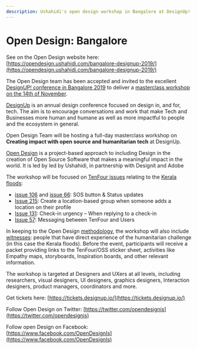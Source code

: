 ```yaml
---
description: Ushahidi's open design workshop in Bangalore at DesignUp! Conference 2019
---
```


# Open Design: Bangalore

See on the Open Design website here: [https://opendesign.ushahidi.com/bangalore-designup-2019/](https://opendesign.ushahidi.com/bangalore-designup-2019/)

The Open Design team has been accepted and invited to the excellent [DesignUP! conference in Bangalore 2019](https://designup.io/blr2019/) to deliver a [masterclass workshop on the 14th of November](https://designup.io/blr2019/masterclasses/#tab-eriol-fox-creating-impact-with-open-source-and-humanitarian-tech-257).

[DesignUp](https://designup.io/blr2019/) is an annual design conference focused on design in, and for, tech. The aim is to encourage conversations and work that make Tech and Businesses more human and humane as well as more impactful to people and the ecosystem in general.

Open Design Team will be hosting a full-day masterclass workshop on **Creating impact with open source and humanitarian tech** at DesignUp.

[Open Design](https://opendesign.ushahidi.com/design-should-be-open-for-all/) is a project-based approach to including Design in the creation of Open Source Software that makes a meaningful impact in the world. It is led by led by Ushahidi, in partnership with Designit and Adobe

The workshop will be focused on [TenFour issues](https://github.com/ushahidi/tenfour/issues) relating to the [Kerala floods](https://gulfnews.com/world/asia/india/for-second-year-in-a-row-kerala-floods-wreak-deadly-havoc-1.1565616937234):

* [issue 106](https://github.com/ushahidi/tenfour/issues/106) and [issue 66](https://github.com/ushahidi/tenfour/issues/66): SOS button & Status updates
* [Issue 215](https://github.com/ushahidi/tenfour/issues/215): Create a location-based group when someone adds a location on their profile 
* [Issue 131](https://github.com/ushahidi/tenfour/issues/131): Check-in urgency – When replying to a check-in
* [Issue 57](https://github.com/ushahidi/tenfour/issues/57): Messaging between TenFour and Users

In keeping to the Open Design [methodology](https://opendesign.ushahidi.com/methodology/), the workshop will also include [witnesses](https://opendesign.ushahidi.com/methodology/): people that have direct experience of the humanitarian challenge \(in this case the Kerala floods\). Before the event, participants will receive a packet providing links to the TenFour/OSS sticker sheet, activities like Empathy maps, storyboards, Inspiration boards, and other relevant information.

The workshop is targeted at Designers and UXers at all levels, including researchers, visual designers, UI designers, graphics designers, Interaction designers, product managers, coordinators and more.

Get tickets here: [https://tickets.designup.io/](https://tickets.designup.io/)

Follow Open Design on Twitter: [https://twitter.com/opendesignis](https://twitter.com/opendesignis)

Follow open Design on Facebook: [https://www.facebook.com/OpenDesignIs](https://www.facebook.com/OpenDesignIs)

